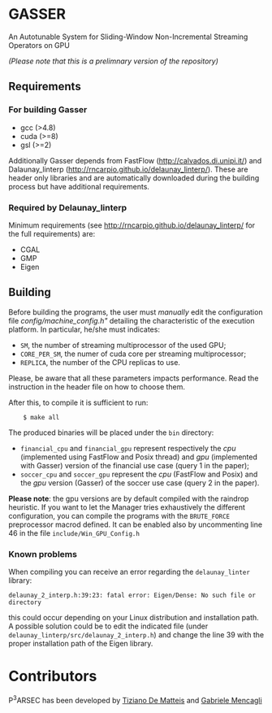 # GASSER
An Autotunable System for Sliding-Window Non-Incremental Streaming Operators on GPU

*(Please note that this is a prelimnary version of the repository)*
## Requirements



### For building Gasser

* gcc (>4.8)
* cuda (>=8)
* gsl (>=2)

Additionally Gasser depends from FastFlow (http://calvados.di.unipi.it/)  and Dalaunay_linterp (http://rncarpio.github.io/delaunay_linterp/). These are header only libraries and are automatically downloaded during the building process but have additional requirements.

### Required by Delaunay_linterp
Minimum requirements (see http://rncarpio.github.io/delaunay_linterp/ for the full requirements) are:

* CGAL
* GMP
* Eigen


## Building

Before building the programs, the user must *manually* edit the configuration file  *config/machine_config.h"* detailing the characteristic of the execution platform.
In particular, he/she must indicates:

* `SM`, the  number of streaming multiprocessor of the used GPU;
*  `CORE_PER_SM`, the numer of cuda core per streaming multiprocessor;
*  `REPLICA`, the number of the CPU replicas to use.

Please, be aware that all these parameters impacts performance. Read the instruction in the header file on how to choose them.


After this, to compile it is sufficient to run:

```
    $ make all
```

The produced binaries will be placed under the `bin` directory:

* `financial_cpu` and `financial_gpu` represent respectively the *cpu* (implemented using FastFlow and Posix thread) and *gpu* (implemented with Gasser) version of the financial use case (query 1 in the paper);
* `soccer_cpu` and `soccer_gpu` represent the *cpu* (FastFlow and Posix) and the *gpu* version (Gasser) of the soccer use case (query 2 in the paper).


**Please note**: the gpu versions are by default compiled with the raindrop heuristic. If you want to let the Manager tries exhaustively the different configuration, you can compile the programs with the `BRUTE_FORCE` preprocessor macrod defined. It can be enabled also by uncommenting 
line 46 in the file `include/Win_GPU_Config.h`

### Known problems
When compiling you can receive an error regarding the `delaunay_linter` library:

```
delaunay_2_interp.h:39:23: fatal error: Eigen/Dense: No such file or directory
```

this could occur depending on your Linux distribution and installation path. A possible solution could be to edit the indicated file (under ` delaunay_linterp/src/delaunay_2_interp.h`) and change the line 39 with the proper installation path of the Eigen library.

# Contributors
P<sup>3</sup>ARSEC has been developed by [Tiziano De Matteis](mailto:dematteis@di.unipi.it) and [Gabriele Mencagli](mailto:mencagli@di.unipi.it)
